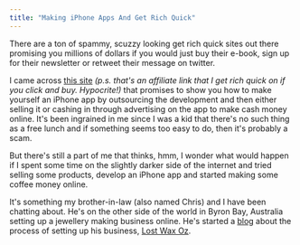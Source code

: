 ```yaml
---
title: "Making iPhone Apps And Get Rich Quick"
---
```

<p>There are a ton of spammy, scuzzy looking get rich quick sites out there promising you millions of dollars if you would just buy their e-book, sign up for their newsletter or retweet their message on twitter.</p>
<p>I came across <a href="http://d6c4e5feqj1b2-49v7gkm4plsj.hop.clickbank.net/">this site</a> <em>(p.s. that's an affiliate link that I get rich quick on if you click and buy.  Hypocrite!)</em> that promises to show you how to make yourself an iPhone app by outsourcing the development and then either selling it or cashing in through advertising on the app to make cash money online.  It's been ingrained in me since I was a kid that there's no such thing as a free lunch and if something seems too easy to do, then it's probably a scam.</p>
<p>But there's still a part of me that thinks, hmm, I wonder what would happen if I spent some time on the slightly darker side of the internet and tried selling some products, develop an iPhone app and started making some coffee money online.</p>
<p>It's something my brother-in-law (also named Chris) and I have been chatting about.  He's on the other side of the world in Byron Bay, Australia setting up a jewellery making business online.  He's started a <a href="http://mixedmetalworkshop.com/">blog</a> about the process of setting up his business, <a href="http://lostwaxoz.com/jewellery-2/">Lost Wax Oz</a>.</p>
